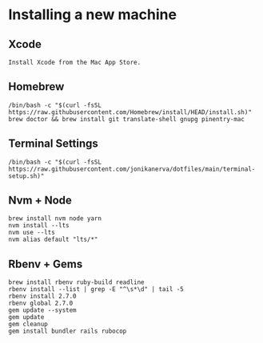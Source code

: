 # Installing a new machine

## Xcode

    Install Xcode from the Mac App Store.

## Homebrew

    /bin/bash -c "$(curl -fsSL https://raw.githubusercontent.com/Homebrew/install/HEAD/install.sh)"
    brew doctor && brew install git translate-shell gnupg pinentry-mac

## Terminal Settings

    /bin/bash -c "$(curl -fsSL https://raw.githubusercontent.com/jonikanerva/dotfiles/main/terminal-setup.sh)"

## Nvm + Node

    brew install nvm node yarn
    nvm install --lts
    nvm use --lts
    nvm alias default "lts/*"

## Rbenv + Gems

    brew install rbenv ruby-build readline
    rbenv install --list | grep -E "^\s*\d" | tail -5
    rbenv install 2.7.0
    rbenv global 2.7.0
    gem update --system
    gem update
    gem cleanup
    gem install bundler rails rubocop
